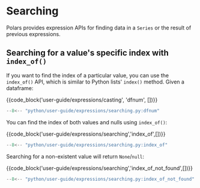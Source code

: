 # Searching

Polars provides expression APIs for finding data in a `Series` or the result of previous expressions.

## Searching for a value's specific index with `index_of()`

If you want to find the index of a particular value, you can use the `index_of()` API, which is similar to Python lists' `index()` method.
Given a dataframe:

{{code_block('user-guide/expressions/casting', 'dfnum', [])}}

```python exec="on" result="text" session="user-guide/searching"
--8<-- "python/user-guide/expressions/searching.py:dfnum"
```

You can find the index of both values and nulls using `index_of()`:

{{code_block('user-guide/expressions/searching','index_of',[])}}

```python exec="on" result="text" session="user-guide/searching"
--8<-- "python/user-guide/expressions/searching.py:index_of"
```

Searching for a non-existent value will return `None`/`null`:

{{code_block('user-guide/expressions/searching','index_of_not_found',[])}}

```python exec="on" result="text" session="user-guide/searching"
--8<-- "python/user-guide/expressions/searching.py:index_of_not_found"
```

